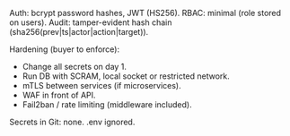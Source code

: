 Auth: bcrypt password hashes, JWT (HS256).
RBAC: minimal (role stored on users).
Audit: tamper-evident hash chain (sha256(prev|ts|actor|action|target)).

Hardening (buyer to enforce):
  - Change all secrets on day 1.
  - Run DB with SCRAM, local socket or restricted network.
  - mTLS between services (if microservices).
  - WAF in front of API.
  - Fail2ban / rate limiting (middleware included).

Secrets in Git: none. .env ignored.

